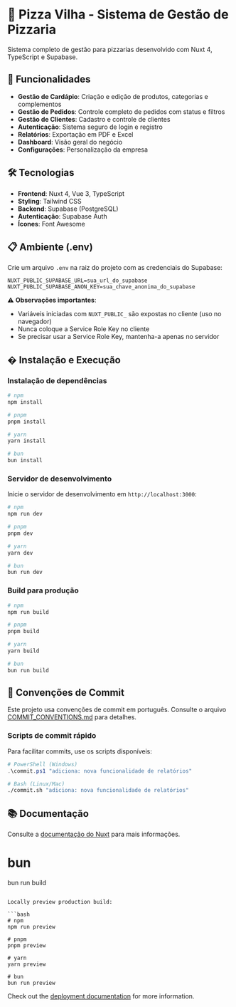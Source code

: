 # 🍕 Pizza Vilha - Sistema de Gestão de Pizzaria

Sistema completo de gestão para pizzarias desenvolvido com Nuxt 4, TypeScript e Supabase.

## 🚀 Funcionalidades

- **Gestão de Cardápio**: Criação e edição de produtos, categorias e complementos
- **Gestão de Pedidos**: Controle completo de pedidos com status e filtros
- **Gestão de Clientes**: Cadastro e controle de clientes
- **Autenticação**: Sistema seguro de login e registro
- **Relatórios**: Exportação em PDF e Excel
- **Dashboard**: Visão geral do negócio
- **Configurações**: Personalização da empresa

## 🛠️ Tecnologias

- **Frontend**: Nuxt 4, Vue 3, TypeScript
- **Styling**: Tailwind CSS
- **Backend**: Supabase (PostgreSQL)
- **Autenticação**: Supabase Auth
- **Ícones**: Font Awesome

## 📋 Ambiente (.env)

Crie um arquivo `.env` na raiz do projeto com as credenciais do Supabase:

```env
NUXT_PUBLIC_SUPABASE_URL=sua_url_do_supabase
NUXT_PUBLIC_SUPABASE_ANON_KEY=sua_chave_anonima_do_supabase
```

⚠️ **Observações importantes**:
- Variáveis iniciadas com `NUXT_PUBLIC_` são expostas no cliente (uso no navegador)
- Nunca coloque a Service Role Key no cliente
- Se precisar usar a Service Role Key, mantenha-a apenas no servidor

## � Instalação e Execução

### Instalação de dependências

```bash
# npm
npm install

# pnpm
pnpm install

# yarn
yarn install

# bun
bun install
```

### Servidor de desenvolvimento

Inicie o servidor de desenvolvimento em `http://localhost:3000`:

```bash
# npm
npm run dev

# pnpm
pnpm dev

# yarn
yarn dev

# bun
bun run dev
```

### Build para produção

```bash
# npm
npm run build

# pnpm
pnpm build

# yarn
yarn build

# bun
bun run build
```

## 📝 Convenções de Commit

Este projeto usa convenções de commit em português. Consulte o arquivo [COMMIT_CONVENTIONS.md](./COMMIT_CONVENTIONS.md) para detalhes.

### Scripts de commit rápido

Para facilitar commits, use os scripts disponíveis:

```powershell
# PowerShell (Windows)
.\commit.ps1 "adiciona: nova funcionalidade de relatórios"
```

```bash
# Bash (Linux/Mac)  
./commit.sh "adiciona: nova funcionalidade de relatórios"
```

## 📚 Documentação

Consulte a [documentação do Nuxt](https://nuxt.com/docs/getting-started/introduction) para mais informações.

# bun
bun run build
```

Locally preview production build:

```bash
# npm
npm run preview

# pnpm
pnpm preview

# yarn
yarn preview

# bun
bun run preview
```

Check out the [deployment documentation](https://nuxt.com/docs/getting-started/deployment) for more information.

